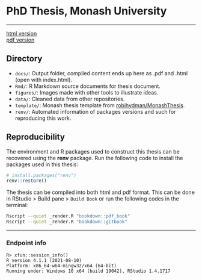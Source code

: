 # PhD Thesis, Monash University
---------

[html version](https://nspyrison.github.io/thesis_ns/)\
[pdf version](https://github.com/nspyrison/thesis_ns/blob/master/docs/thesis_ns.pdf)

<!--
## Milestone deliverables:

Confirmation report: https://github.com/nspyrison/thesis_monash_phd/blob/master/_book/_confirmation_report_ns.pdf \
Confirmation presentation: https://github.com/nspyrison/confirmation_talk \
Mid canidature report: https://github.com/nspyrison/mid_candidature/blob/master/_mid_candidature_document.pdf \
Mid canidature presentation: https://github.com/nspyrison/mid_candidature/tree/master/_slides
--->

## Directory

* `docs/`: Output folder, compiled content ends up here as .pdf and .html (open with index.html).
* `Rmd/`: R Markdown source documents for thesis document.
* `figures/`: Images made with other tools to illustrate ideas. 
* `data/`: Cleaned data from other repositories.
* `template/`: Monash thesis template from [robjhydman/MonashThesis](https://github.com/robjhyndman/MonashThesis).
* `renv/`: Automated information of packages versions and such for reproducing this work.

## Reproducibility

The environment and R packages used to construct this thesis
can be recovered using the **renv** package. Run the following
code to install the packages used in this thesis:

```r
# install.packages("renv")
renv::restore()
```

The thesis can be compiled into both html and pdf format. This can be done in RStudio > Build pane > `Build Book` or run the following codes in the terminal:

```zsh
Rscript --quiet _render.R "bookdown::pdf_book"
Rscript --quiet _render.R "bookdown::gitbook"
```

------

### Endpoint info
```
R> xfun::session_info()
R version 4.1.1 (2021-08-10)
Platform: x86_64-w64-mingw32/x64 (64-bit)
Running under: Windows 10 x64 (build 19042), RStudio 1.4.1717
```
